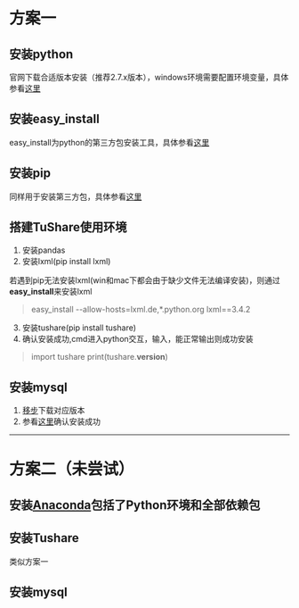 # 方案一

## 安装python
官网下载合适版本安装（推荐2.7.x版本），windows环境需要配置环境变量，具体参看[这里](http://www.liaoxuefeng.com/wiki/0014316089557264a6b348958f449949df42a6d3a2e542c000/0014316090478912dab2a3a9e8f4ed49d28854b292f85bb000)

## 安装easy_install
easy_install为python的第三方包安装工具，具体参看[这里](http://www.cnblogs.com/zhuyp1015/archive/2012/07/17/2596495.html)

## 安装pip
同样用于安装第三方包，具体参看[这里](http://www.tuicool.com/articles/eiM3Er3)

## 搭建TuShare使用环境
1. 安装pandas
2. 安装lxml(pip install lxml)

若遇到pip无法安装lxml(win和mac下都会由于缺少文件无法编译安装)，则通过**easy_install**来安装lxml
> easy_install --allow-hosts=lxml.de,*.python.org lxml==3.4.2

3. 安装tushare(pip install tushare)
4. 确认安装成功,cmd进入python交互，输入，能正常输出则成功安装

> import tushare
> print(tushare.__version__)

## 安装mysql

1. [移步](https://dev.mysql.com/downloads/connector/python/)下载对应版本
2. 参看[这里](http://www.liaoxuefeng.com/wiki/0014316089557264a6b348958f449949df42a6d3a2e542c000/0014320107391860b39da6901ed41a296e574ed37104752000)确认安装成功

----------

# 方案二（未尝试）

## 安装[Anaconda](http://www.continuum.io/downloads)包括了Python环境和全部依赖包

## 安装Tushare
类似方案一

## 安装mysql

